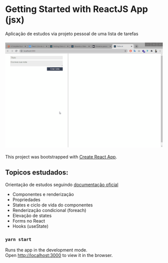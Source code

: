 # Getting Started with ReactJS App (jsx)

Aplicação de estudos via projeto pessoal de uma lista de tarefas

<h4 align="center">
    <img alt="ToDoGif" title="ToDoReactJSf" src="./src/assets/demonstração.gif" width="750px" />
</h4>

This project was bootstrapped with [Create React App](https://create-react-app.dev/).

## Topicos estudados:

Orientação de estudos seguindo [documentação oficial](https://pt-br.reactjs.org/docs/getting-started.html)

* Componentes e renderização
* Propriedades
* States e ciclo de vida do componentes
* Renderização condicional (foreach)
* Elevação de states
* Forms no React
* Hooks (useState)

### `yarn start`

Runs the app in the development mode.\
Open [http://localhost:3000](http://localhost:3000) to view it in the browser.
